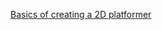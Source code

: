 [Basics of creating a 2D platformer](https://gitlab.com/jwadden/another-castle "https://gitlab.com/jwadden/another-castle")
